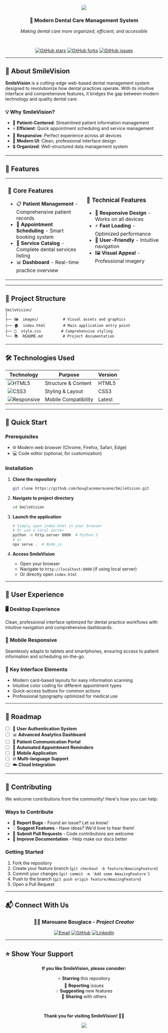 <p align="center">
  <img src="https://capsule-render.vercel.app/api?type=waving&color=gradient&height=100&section=header&text=SmileVision&fontSize=40&fontColor=fff&animation=twinkling"/>
</p>

<div align="center">
  <h3>🦷 Modern Dental Care Management System</h3>
  <p><em>Making dental care more organized, efficient, and accessible</em></p>
  
  <br>
  
  [![GitHub stars](https://img.shields.io/github/stars/bouglacemarouane/SmileVision?style=social)](https://github.com/bouglacemarouane/SmileVision)
  [![GitHub forks](https://img.shields.io/github/forks/bouglacemarouane/SmileVision?style=social)](https://github.com/bouglacemarouane/SmileVision)
  [![GitHub issues](https://img.shields.io/github/issues/bouglacemarouane/SmileVision)](https://github.com/bouglacemarouane/SmileVision/issues)
</div>

---

## 🌟 About SmileVision

**SmileVision** is a cutting-edge web-based dental management system designed to revolutionize how dental practices operate. With its intuitive interface and comprehensive features, it bridges the gap between modern technology and quality dental care.

### 💡 Why SmileVision?

- 🎯 **Patient-Centered**: Streamlined patient information management
- ⚡ **Efficient**: Quick appointment scheduling and service management
- 📱 **Responsive**: Perfect experience across all devices
- 🎨 **Modern UI**: Clean, professional interface design
- 🔒 **Organized**: Well-structured data management system

---

## 🚀 Features

<table>
<tr>
<td width="50%">

### 🏥 Core Features
- 📋 **Patient Management** - Comprehensive patient records
- 📅 **Appointment Scheduling** - Smart booking system
- 🦷 **Service Catalog** - Complete dental services listing
- 📊 **Dashboard** - Real-time practice overview

</td>
<td width="50%">

### 🎨 Technical Features
- 📱 **Responsive Design** - Works on all devices
- ⚡ **Fast Loading** - Optimized performance
- 🎯 **User-Friendly** - Intuitive navigation
- 🖼️ **Visual Appeal** - Professional imagery

</td>
</tr>
</table>

---

## 📁 Project Structure

```
SmileVision/
│
├── 🖼️  images/           # Visual assets and graphics
├── 🏠  index.html        # Main application entry point
├── 🎨  style.css         # Comprehensive styling
└── 📚  README.md         # Project documentation
```

---

## 🛠️ Technologies Used

<div align="center">

| Technology | Purpose | Version |
|------------|---------|---------|
| ![HTML5](https://img.shields.io/badge/-HTML5-E34F26?style=flat-square&logo=html5&logoColor=white) | Structure & Content | HTML5 |
| ![CSS3](https://img.shields.io/badge/-CSS3-1572B6?style=flat-square&logo=css3&logoColor=white) | Styling & Layout | CSS3 |
| ![Responsive](https://img.shields.io/badge/-Responsive_Design-00D4AA?style=flat-square&logo=css3&logoColor=white) | Mobile Compatibility | Latest |

</div>

---

## 🚀 Quick Start

### Prerequisites
- 🌐 Modern web browser (Chrome, Firefox, Safari, Edge)
- 💻 Code editor (optional, for customization)

### Installation

1. **Clone the repository**
   ```bash
   git clone https://github.com/bouglacemarouane/SmileVision.git
   ```

2. **Navigate to project directory**
   ```bash
   cd SmileVision
   ```

3. **Launch the application**
   ```bash
   # Simply open index.html in your browser
   # Or use a local server
   python -m http.server 8000  # Python 3
   # or
   npx serve .  # Node.js
   ```

4. **Access SmileVision**
   - Open your browser
   - Navigate to `http://localhost:8000` (if using local server)
   - Or directly open `index.html`

---

## 🎨 User Experience

<div>

### 🖥️ **Desktop Experience**
Clean, professional interface optimized for dental practice workflows with intuitive navigation and comprehensive dashboards.

### 📱 **Mobile Responsive**
Seamlessly adapts to tablets and smartphones, ensuring access to patient information and scheduling on-the-go.

### 🎯 **Key Interface Elements**
- Modern card-based layouts for easy information scanning
- Intuitive color coding for different appointment types
- Quick-access buttons for common actions
- Professional typography optimized for medical use

</div>

---

## 🎯 Roadmap

- [ ] 🔐 **User Authentication System**
- [ ] 📊 **Advanced Analytics Dashboard**
- [ ] 💬 **Patient Communication Portal**
- [ ] 🔔 **Automated Appointment Reminders**
- [ ] 📱 **Mobile Application**
- [ ] 🌐 **Multi-language Support**
- [ ] ☁️ **Cloud Integration**

---

## 🤝 Contributing

We welcome contributions from the community! Here's how you can help:

### Ways to Contribute
- 🐛 **Report Bugs** - Found an issue? Let us know!
- 💡 **Suggest Features** - Have ideas? We'd love to hear them!
- 🔧 **Submit Pull Requests** - Code contributions are welcome
- 📖 **Improve Documentation** - Help make our docs better

### Getting Started
1. Fork the repository
2. Create your feature branch (`git checkout -b feature/AmazingFeature`)
3. Commit your changes (`git commit -m 'Add some AmazingFeature'`)
4. Push to the branch (`git push origin feature/AmazingFeature`)
5. Open a Pull Request

---

## 📬 Connect With Us

<div align="center">

### 👨‍💻 **Marouane Bouglace** - *Project Creator*

[![Email](https://img.shields.io/badge/Email-bouglacemarouane@gmail.com-red?style=for-the-badge&logo=gmail&logoColor=white)](mailto:bouglacemarouane@gmail.com)
[![GitHub](https://img.shields.io/badge/GitHub-bouglacemarouane-black?style=for-the-badge&logo=github&logoColor=white)](https://github.com/bouglacemarouane)
[![LinkedIn](https://img.shields.io/badge/LinkedIn-Marouane%20Bouglace-blue?style=for-the-badge&logo=linkedin&logoColor=white)](https://linkedin.com/in/marouane-bouglace)

</div>

---

## ⭐ Show Your Support

<div align="center">

**If you like SmileVision, please consider:**

⭐ **Starring** this repository  
🐛 **Reporting** issues  
💡 **Suggesting** new features  
📢 **Sharing** with others  

<br>

**Thank you for visiting SmileVision! 🦷✨**

</div>

<p align="center">
  <img src="https://capsule-render.vercel.app/api?type=waving&color=gradient&height=60&section=footer"/>
</p>
